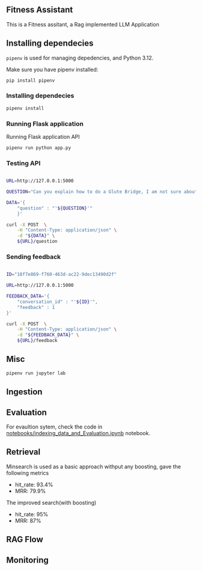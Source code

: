 ## Fitness Assistant

This is a Fitness assitant, a Rag implemented LLM Application


## Installing dependecies

`pipenv` is used for managing depedencies, and Python 3.12.  

Make sure you have pipenv installed:

```bash
pip install pipenv
```

### Installing dependecies

```bash
pipenv install
```

### Running Flask application

Running Flask application API
```bash
pipenv run python app.py
```

### Testing API
```bash

URL=http://127.0.0.1:5000

QUESTION="Can you explain how to do a Glute Bridge, I am not sure about the movement."

DATA='{
    "question" : "'${QUESTION}'"
    }'

curl -X POST  \
    -H "Content-Type: application/json" \
    -d "${DATA}" \
    ${URL}/question 

```

### Sending feedback

```bash

ID="18f7e869-f760-463d-ac22-9dec13490d2f"

URL=http://127.0.0.1:5000

FEEDBACK_DATA='{
    "conversation_id" : "'${ID}'",
    "feedback" : 1
}'

curl -X POST  \
    -H "Content-Type: application/json" \
    -d "${FEEDBACK_DATA}" \
    ${URL}/feedback 
```
## Misc

```bash
pipenv run jupyter lab
```


## Ingestion

## Evaluation
For evaultion sytem, check the code in [notebooks/indexing_data_and_Evaluation.ipynb](notebooks/indexing_data_and_Evaluation.ipynb) notebook.

## Retrieval

Minsearch is used as a basic approach withput any boosting, gave the following metrics  

* hit_rate: 93.4% 
* MRR: 79.9% 

The improved search(with boosting)

* hit_rate: 95% 
* MRR: 87%

## RAG Flow

## Monitoring
